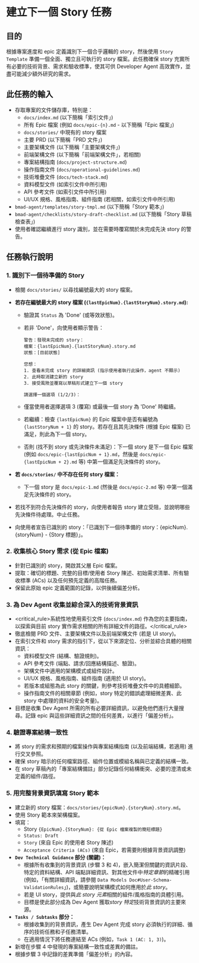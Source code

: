 # 建立下一個 Story 任務

## 目的

根據專案進度和 epic 定義識別下一個合乎邏輯的 story，然後使用 `Story Template` 準備一個全面、獨立且可執行的 story 檔案。此任務確保 story 充實所有必要的技術背景、需求和驗收標準，使其可供 Developer Agent 高效實作，並盡可能減少額外研究的需求。

## 此任務的輸入

- 存取專案的文件儲存庫，特別是：
  - `docs/index.md` (以下簡稱「索引文件」)
  - 所有 Epic 檔案 (例如 `docs/epic-{n}.md` - 以下簡稱「Epic 檔案」)
  - `docs/stories/` 中現有的 story 檔案
  - 主要 PRD (以下簡稱「PRD 文件」)
  - 主要架構文件 (以下簡稱「主要架構文件」)
  - 前端架構文件 (以下簡稱「前端架構文件」，若相關)
  - 專案結構指南 (`docs/project-structure.md`)
  - 操作指南文件 (`docs/operational-guidelines.md`)
  - 技術堆疊文件 (`docs/tech-stack.md`)
  - 資料模型文件 (如索引文件中所引用)
  - API 參考文件 (如索引文件中所引用)
  - UI/UX 規格、風格指南、組件指南 (若相關，如索引文件中所引用)
- `bmad-agent/templates/story-tmpl.md` (以下簡稱「Story 範本」)
- `bmad-agent/checklists/story-draft-checklist.md` (以下簡稱「Story 草稿檢查表」)
- 使用者確認繼續進行 story 識別，並在需要時覆寫關於未完成先決 story 的警告。

## 任務執行說明

### 1. 識別下一個待準備的 Story

- 檢閱 `docs/stories/` 以尋找編號最大的 story 檔案。
- **若存在編號最大的 story 檔案 (`{lastEpicNum}.{lastStoryNum}.story.md`):**

  - 驗證其 `Status` 為 'Done' (或等效狀態)。
  - 若非 'Done'，向使用者顯示警告：

    ```
    警告：發現未完成的 story：
    檔案：{lastEpicNum}.{lastStoryNum}.story.md
    狀態：[目前狀態]

    您想：
    1. 查看未完成 story 的詳細資訊 (指示使用者執行此操作，agent 不顯示)
    2. 此時取消建立新的 story
    3. 接受風險並覆寫以草稿形式建立下一個 story

    請選擇一個選項 (1/2/3)：
    ```

  - 僅當使用者選擇選項 3 (覆寫) 或最後一個 story 為 'Done' 時繼續。
  - 若繼續：檢查 `{lastEpicNum}` 的 Epic 檔案中是否有編號為 `{lastStoryNum + 1}` 的 story。若存在且其先決條件 (根據 Epic 檔案) 已滿足，則此為下一個 story。
  - 否則 (找不到 story 或先決條件未滿足)：下一個 story 是下一個 Epic 檔案 (例如 `docs/epic-{lastEpicNum + 1}.md`，然後是 `docs/epic-{lastEpicNum + 2}.md` 等) 中第一個滿足先決條件的 story。

- **若 `docs/stories/` 中不存在任何 story 檔案：**
  - 下一個 story 是 `docs/epic-1.md` (然後是 `docs/epic-2.md` 等) 中第一個滿足先決條件的 story。
- 若找不到符合先決條件的 story，向使用者報告 story 建立受阻，並說明哪些先決條件待處理。中止任務。
- 向使用者宣告已識別的 story：「已識別下一個待準備的 story：{epicNum}.{storyNum} - {Story 標題}」。

### 2. 收集核心 Story 需求 (從 Epic 檔案)

- 針對已識別的 story，開啟其父層 Epic 檔案。
- 提取：確切的標題、完整的目標/使用者 Story 陳述、初始需求清單、所有驗收標準 (ACs) 以及任何預先定義的高階任務。
- 保留此原始 epic 定義範圍的記錄，以供後續偏差分析。

### 3. 為 Dev Agent 收集並綜合深入的技術背景資訊

- <critical_rule>系統性地使用索引文件 (`docs/index.md`) 作為您的主要指南，以探索與目前 story 實作需求相關的所有詳細文件的路徑。</critical_rule>
- 徹底檢閱 PRD 文件、主要架構文件以及前端架構文件 (若是 UI story)。
- 在索引文件和 story 需求的指引下，從以下來源定位、分析並綜合具體的相關資訊：
  - 資料模型文件 (結構、驗證規則)。
  - API 參考文件 (端點、請求/回應結構描述、驗證)。
  - 架構文件中適用的架構模式或組件設計。
  - UI/UX 規格、風格指南、組件指南 (適用於 UI story)。
  - 若版本或組態為此 story 的關鍵，則參考技術堆疊文件中的具體細節。
  - 操作指南文件的相關章節 (例如，story 特定的錯誤處理細微差異、此 story 中處理的資料的安全考量)。
- 目標是收集 Dev Agent 所需的所有必要詳細資訊，以避免他們進行大量搜尋。記錄 epic 與這些詳細資訊之間的任何差異，以進行「偏差分析」。

### 4. 驗證專案結構一致性

- 將 story 的需求和預期的檔案操作與專案結構指南 (以及前端結構，若適用) 進行交叉參照。
- 確保 story 暗示的任何檔案路徑、組件位置或模組名稱與已定義的結構一致。
- 在 story 草稿內的「專案結構備註」部分記錄任何結構衝突、必要的澄清或未定義的組件/路徑。

### 5. 用完整背景資訊填寫 Story 範本

- 建立新的 story 檔案：`docs/stories/{epicNum}.{storyNum}.story.md`。
- 使用 Story 範本來架構檔案。
- 填寫：
  - Story `{EpicNum}.{StoryNum}: {從 Epic 檔案複製的簡短標題}`
  - `Status: Draft`
  - `Story` (來自 Epic 的使用者 Story 陳述)
  - `Acceptance Criteria (ACs)` (來自 Epic，若需要則根據背景資訊調整)
- **`Dev Technical Guidance` 部分 (關鍵)：**
  - 根據所有收集到的背景資訊 (步驟 3 和 4)，嵌入簡潔但關鍵的資訊片段、特定的資料結構、API 端點詳細資訊、對其他文件中*特定章節*的精確引用 (例如，「有關詳細資訊，請參閱 `Data Models Doc#User-Schema-ValidationRules`」)，或簡要說明架構模式如何應用於*此 story*。
  - 若是 UI story，提供與*此 story 元素*相關的組件/風格指南的具體引用。
  - 目標是使此部分成為 Dev Agent 獲取*story 特定*技術背景資訊的主要來源。
- **`Tasks / Subtasks` 部分：**
  - 根據收集到的背景資訊，產生 Dev Agent 完成 story 必須執行的詳細、循序的技術任務和子任務清單。
  - 在適用情況下將任務連結至 ACs (例如，`Task 1 (AC: 1, 3)`)。
- 新增在步驟 4 中發現的專案結構一致性或差異的備註。
- 根據步驟 3 中記錄的差異準備「偏差分析」的內容。
